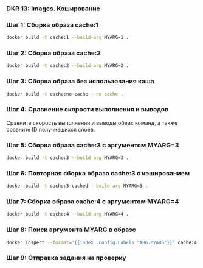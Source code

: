 ### DKR 13: Images. Кэширование

### Шаг 1: Сборка образа cache:1

```bash
docker build -t cache:1 --build-arg MYARG=1 .
```

### Шаг 2: Сборка образа cache:2

```bash
docker build -t cache:2 --build-arg MYARG=2 .
```

### Шаг 3: Сборка образа без использования кэша

```bash
docker build -t cache:no-cache --no-cache .
```

### Шаг 4: Сравнение скорости выполнения и выводов

Сравните скорость выполнения и выводы обеих команд, а также сравните ID получившихся слоев.

### Шаг 5: Сборка образа cache:3 с аргументом MYARG=3

```bash
docker build -t cache:3 --build-arg MYARG=3 .
```

### Шаг 6: Повторная сборка образа cache:3 с кэшированием

```bash
docker build -t cache:3-cached --build-arg MYARG=3 .
```

### Шаг 7: Сборка образа cache:4 с аргументом MYARG=4

```bash
docker build -t cache:4 --build-arg MYARG=4 .
```

### Шаг 8: Поиск аргумента MYARG в образе

```bash
docker inspect --format='{{index .Config.Labels "ARG.MYARG"}}' cache:4
```

### Шаг 9: Отправка задания на проверку